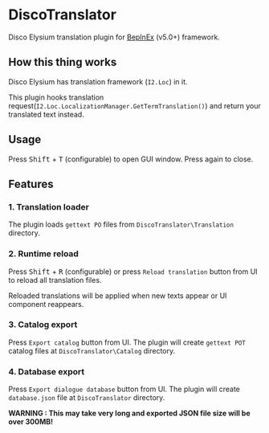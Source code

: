 # DiscoTranslator

Disco Elysium translation plugin for [BepInEx](https://github.com/BepInEx/BepInEx) (v5.0+) framework.

## How this thing works

Disco Elysium has translation framework (`I2.Loc`) in it.

This plugin hooks translation request(`I2.Loc.LocalizationManager.GetTermTranslation()`) and return your translated text instead.

## Usage

Press <kbd>Shift</kbd> + <kbd>T</kbd> (configurable) to open GUI window. Press again to close.

## Features

### 1. Translation loader

The plugin loads `gettext PO` files from `DiscoTranslator\Translation` directory.

### 2. Runtime reload

Press <kbd>Shift</kbd> + <kbd>R</kbd> (configurable) or press `Reload translation` button from UI to reload all translation files.

Reloaded translations will be applied when new texts appear or UI component reappears.

### 3. Catalog export

Press `Export catalog` button from UI. The plugin will create `gettext POT` catalog files at `DiscoTranslator\Catalog` directory.

### 4. Database export

Press `Export dialogue database` button from UI. The plugin will create `database.json` file at `DiscoTranslator` directory.

**WARNING : This may take very long and exported JSON file size will be over 300MB!**
